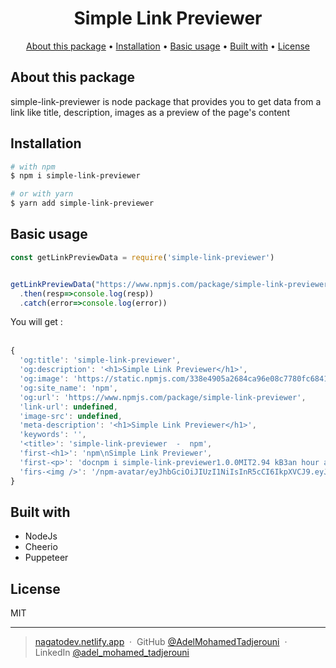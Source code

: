 <h1 align="center">
  Simple Link Previewer
  <br>
</h1>



<p align="center">
  <a href="#about-this-project">About this package</a> •
  <a href="#installation">Installation</a> •
  <a href="#basic-usage">Basic usage</a> •
  <a href="#built-with">Built with</a> •
  <a href="#license">License</a>
</p>

##  About this package
simple-link-previewer is node package that provides you to get data from a link like title, description, images as a preview of the page's content
<br/>


## Installation


```bash
# with npm
$ npm i simple-link-previewer

# or with yarn
$ yarn add simple-link-previewer

```

## Basic usage 
```js
const getLinkPreviewData = require('simple-link-previewer')


getLinkPreviewData("https://www.npmjs.com/package/simple-link-previewer")
  .then(resp=>console.log(resp))
  .catch(error=>console.log(error))
```
You will get :<br/><br/>

```js
{
  'og:title': 'simple-link-previewer',
  'og:description': '<h1>Simple Link Previewer</h1>',
  'og:image': 'https://static.npmjs.com/338e4905a2684ca96e08c7780fc68412.png',
  'og:site_name': 'npm',
  'og:url': 'https://www.npmjs.com/package/simple-link-previewer',
  'link-url': undefined,
  'image-src': undefined,
  'meta-description': '<h1>Simple Link Previewer</h1>',
  'keywords': '',
  '<title>': 'simple-link-previewer  -  npm',
  'first-<h1>': 'npm\nSimple Link Previewer',
  'first-<p>': 'docnpm i simple-link-previewer1.0.0MIT2.94 kB3an hour ago',
  'firs-<img />': '/npm-avatar/eyJhbGciOiJIUzI1NiIsInR5cCI6IkpXVCJ9.eyJhdmF0YXJVUkwiOiJodHRwczovL3MuZ3JhdmF0YXIuY29tL2F2YXRhci9hMWY3YmMxNmNhYjA0Y2Y1YmU5MDY5YWUzNDUyNmQ4ZT9zaXplPTEwMCZkZWZhdWx0PXJldHJvIn0.rYxO6FCjLIp29MAMyebv63I05oIb6R0LoUFMfxG0s-I'
}
```
## Built with

* NodeJs
* Cheerio 
* Puppeteer


## License

MIT

---

> [nagatodev.netlify.app](https://nagatodev.netlify.app/) &nbsp;&middot;&nbsp;
> GitHub [@AdelMohamedTadjerouni](https://github.com/TadjerouniMohamedAdel) &nbsp;&middot;&nbsp;
> LinkedIn [@adel_mohamed_tadjerouni](https://www.linkedin.com/in/adel-mohamed-tadjerouni-147546164/)

